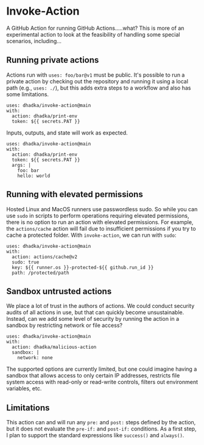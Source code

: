# Invoke-Action

A GitHub Action for running GitHub Actions.....what?  This is more of an experimental action to look at
the feasibility of handling some special scenarios, including...

## Running private actions

Actions run with `uses: foo/bar@v1` must be public.  It's possible to run a private action by checking out the repository
and running it using a local path (e.g., `uses: ./`), but this adds extra steps to a workflow and also has some limitations.

```
uses: dhadka/invoke-action@main
with:
  action: dhadka/print-env
  token: ${{ secrets.PAT }}
```

Inputs, outputs, and state will work as expected.

```
uses: dhadka/invoke-action@main
with:
  action: dhadka/print-env
  token: ${{ secrets.PAT }}
  args: |
    foo: bar
    hello: world
```

## Running with elevated permissions

Hosted Linux and MacOS runners use passwordless sudo.  So while you can use `sudo` in scripts to perform
operations requiring elevated permissions, there is no option to run an action with elevated permissions.
For example, the `actions/cache` action will fail due to insufficient permissions if you try to cache a
protected folder.  With `invoke-action`, we can run with `sudo`:

```
uses: dhadka/invoke-action@main
with:
  action: actions/cache@v2
  sudo: true
  key: ${{ runner.os }}-protected-${{ github.run_id }}
  path: /protected/path
```

## Sandbox untrusted actions

We place a lot of trust in the authors of actions.  We could conduct security audits of all actions in use, but that can
quickly become unsustainable.  Instead, can we add some level of security by running the action in a sandbox by restricting
network or file access?

```
uses: dhadka/invoke-action@main
with:
  action: dhadka/malicious-action
  sandbox: |
    network: none
```

The supported options are currently limited, but one could imagine having a sandbox that allows access to only certain IP
addresses, restricts file system access with read-only or read-write controls, filters out environment variables, etc.

## Limitations

This action can and will run any `pre:` and `post:` steps defined by the action, but it does not evaluate the `pre-if:` and
`post-if:` conditions.  As a first step, I plan to support the standard expressions like `success()` and `always()`.